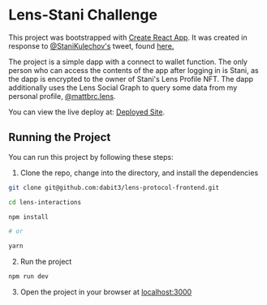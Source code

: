 # Lens-Stani Challenge

This project was bootstrapped with [Create React App](https://github.com/facebook/create-react-app). It was created in response to [@StaniKulechov's](https://twitter.com/StaniKulechov) tweet, found [here.](https://twitter.com/StaniKulechov/status/1534587764708196353)

The project is a simple dapp with a connect to wallet function. The only person who can access the contents of the app after logging in is Stani, as the dapp is encrypted to the owner of Stani's Lens Profile NFT. The dapp additionally uses the Lens Social Graph to query some data from my personal profile, [@mattbrc.lens](https://www.lensfrens.xyz/mattbrc.lens). 

You can view the live deploy at: [Deployed Site](https://lens-stani-krc8ez0b3-acid-gambit.vercel.app/).

## Running the Project

You can run this project by following these steps:

1. Clone the repo, change into the directory, and install the dependencies

```sh
git clone git@github.com:dabit3/lens-protocol-frontend.git

cd lens-interactions

npm install

# or

yarn
```

2. Run the project

```sh
npm run dev
```

3. Open the project in your browser at [localhost:3000](http://localhost:3000/)
